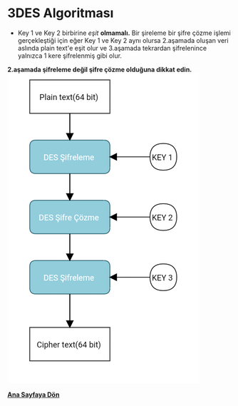 # 3DES Algoritması

- Key 1 ve Key 2 birbirine _eşit_ **olmamalı.** Bir şireleme bir şifre çözme işlemi gerçekleştiği için eğer Key 1 ve Key 2 aynı olursa 2.aşamada oluşan veri aslında plain text'e eşit olur ve 3.aşamada tekrardan şifrelenince yalnızca 1 kere şifrelenmiş gibi olur.

**2.aşamada şifreleme değil şifre çözme olduğuna dikkat edin.**
![3des-algorithm](resimler/3des-algorithm.png)

[**Ana Sayfaya Dön**](/README.md)
